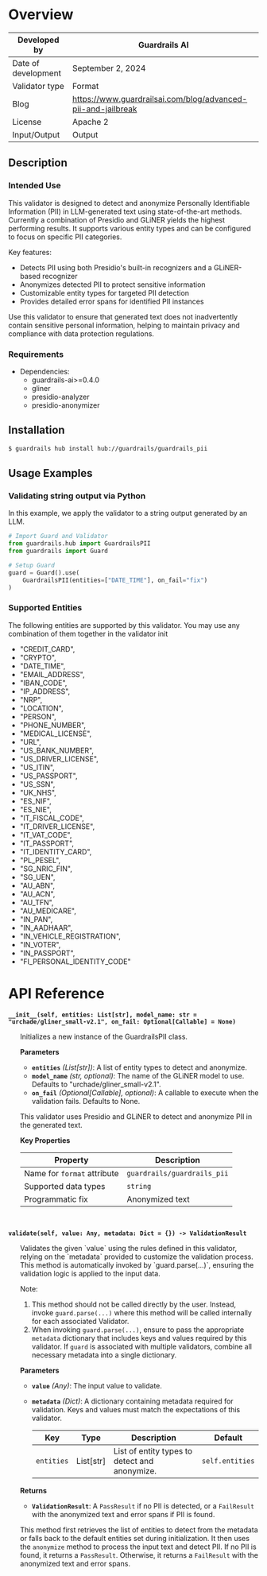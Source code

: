 # Overview

| Developed by | Guardrails AI |
| --- | --- |
| Date of development | September 2, 2024 |
| Validator type | Format |
| Blog | https://www.guardrailsai.com/blog/advanced-pii-and-jailbreak |
| License | Apache 2 |
| Input/Output | Output |

## Description

### Intended Use
This validator is designed to detect and anonymize Personally Identifiable Information (PII) in LLM-generated text using state-of-the-art methods. Currently a combination of Presidio and GLiNER yields the highest performing results. It supports various entity types and can be configured to focus on specific PII categories.

Key features:
- Detects PII using both Presidio's built-in recognizers and a GLiNER-based recognizer
- Anonymizes detected PII to protect sensitive information
- Customizable entity types for targeted PII detection
- Provides detailed error spans for identified PII instances

Use this validator to ensure that generated text does not inadvertently contain sensitive personal information, helping to maintain privacy and compliance with data protection regulations.

### Requirements

* Dependencies:
	- guardrails-ai>=0.4.0
	- gliner
	- presidio-analyzer
	- presidio-anonymizer

## Installation

```bash
$ guardrails hub install hub://guardrails/guardrails_pii
```

## Usage Examples

### Validating string output via Python

In this example, we apply the validator to a string output generated by an LLM.

```python
# Import Guard and Validator
from guardrails.hub import GuardrailsPII
from guardrails import Guard

# Setup Guard
guard = Guard().use(
    GuardrailsPII(entities=["DATE_TIME"], on_fail="fix")
)

```

### Supported Entities
The following entities are supported by this validator. You may use any combination of them together in the validator init

- "CREDIT_CARD",
- "CRYPTO",
- "DATE_TIME",
- "EMAIL_ADDRESS",
- "IBAN_CODE",
- "IP_ADDRESS",
- "NRP",
- "LOCATION",
- "PERSON",
- "PHONE_NUMBER",
- "MEDICAL_LICENSE",
- "URL",
- "US_BANK_NUMBER",
- "US_DRIVER_LICENSE",
- "US_ITIN",
- "US_PASSPORT",
- "US_SSN",
- "UK_NHS",
- "ES_NIF",
- "ES_NIE",
- "IT_FISCAL_CODE",
- "IT_DRIVER_LICENSE",
- "IT_VAT_CODE",
- "IT_PASSPORT",
- "IT_IDENTITY_CARD",
- "PL_PESEL",
- "SG_NRIC_FIN",
- "SG_UEN",
- "AU_ABN",
- "AU_ACN",
- "AU_TFN",
- "AU_MEDICARE",
- "IN_PAN",
- "IN_AADHAAR",
- "IN_VEHICLE_REGISTRATION",
- "IN_VOTER",
- "IN_PASSPORT",
- "FI_PERSONAL_IDENTITY_CODE"

# API Reference

**`__init__(self, entities: List[str], model_name: str = "urchade/gliner_small-v2.1", on_fail: Optional[Callable] = None)`**
<ul>
Initializes a new instance of the GuardrailsPII class.

**Parameters**
- **`entities`** *(List[str])*: A list of entity types to detect and anonymize.
- **`model_name`** *(str, optional)*: The name of the GLiNER model to use. Defaults to "urchade/gliner_small-v2.1".
- **`on_fail`** *(Optional[Callable], optional)*: A callable to execute when the validation fails. Defaults to None.

This validator uses Presidio and GLiNER to detect and anonymize PII in the generated text.

**Key Properties**

| Property                      | Description                         |
| ----------------------------- | ----------------------------------- |
| Name for `format` attribute   | `guardrails/guardrails_pii`    |
| Supported data types          | `string`                            |
| Programmatic fix              | Anonymized text                     |
</ul>
<br/>

**`validate(self, value: Any, metadata: Dict = {}) -> ValidationResult`**
<ul>
Validates the given `value` using the rules defined in this validator, relying on the `metadata` provided to customize the validation process. This method is automatically invoked by `guard.parse(...)`, ensuring the validation logic is applied to the input data.

Note:

1. This method should not be called directly by the user. Instead, invoke `guard.parse(...)` where this method will be called internally for each associated Validator.
2. When invoking `guard.parse(...)`, ensure to pass the appropriate `metadata` dictionary that includes keys and values required by this validator. If `guard` is associated with multiple validators, combine all necessary metadata into a single dictionary.

**Parameters**
- **`value`** *(Any)*: The input value to validate.
- **`metadata`** *(Dict)*: A dictionary containing metadata required for validation. Keys and values must match the expectations of this validator.

    | Key | Type | Description | Default |
    | --- | --- | --- | --- |
    | `entities` | List[str] | List of entity types to detect and anonymize. | `self.entities` |

**Returns**
- **`ValidationResult`**: A `PassResult` if no PII is detected, or a `FailResult` with the anonymized text and error spans if PII is found.

This method first retrieves the list of entities to detect from the metadata or falls back to the default entities set during initialization. It then uses the `anonymize` method to process the input text and detect PII. If no PII is found, it returns a `PassResult`. Otherwise, it returns a `FailResult` with the anonymized text and error spans.
</ul>
